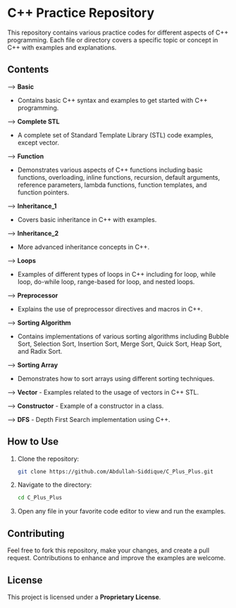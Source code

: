 # C++ Practice Repository

This repository contains various practice codes for different aspects of C++ programming. Each file or directory covers a specific topic or concept in C++ with examples and explanations.

## Contents

--> **Basic**
   - Contains basic C++ syntax and examples to get started with C++ programming.

--> **Complete STL**
   - A complete set of Standard Template Library (STL) code examples, except vector.

--> **Function**
   - Demonstrates various aspects of C++ functions including basic functions, overloading, inline functions, recursion, default arguments, reference parameters, lambda functions, function templates, and function pointers.

--> **Inheritance_1**
   - Covers basic inheritance in C++ with examples.

--> **Inheritance_2**
   - More advanced inheritance concepts in C++.

--> **Loops**
   - Examples of different types of loops in C++ including for loop, while loop, do-while loop, range-based for loop, and nested loops.

--> **Preprocessor**
   - Explains the use of preprocessor directives and macros in C++.

--> **Sorting Algorithm**
   - Contains implementations of various sorting algorithms including Bubble Sort, Selection Sort, Insertion Sort, Merge Sort, Quick Sort, Heap Sort, and Radix Sort.

--> **Sorting Array**
   - Demonstrates how to sort arrays using different sorting techniques.

--> **Vector**
    - Examples related to the usage of vectors in C++ STL.
      
--> **Constructor**
    - Example of a constructor in a class.

--> **DFS**
    - Depth First Search implementation using C++.

## How to Use

1. Clone the repository:
    ```sh
    git clone https://github.com/Abdullah-Siddique/C_Plus_Plus.git
    ```

2. Navigate to the directory:
    ```sh
    cd C_Plus_Plus
    ```

3. Open any file in your favorite code editor to view and run the examples.

## Contributing

Feel free to fork this repository, make your changes, and create a pull request. Contributions to enhance and improve the examples are welcome.

## License

This project is licensed under a **Proprietary License**. 

